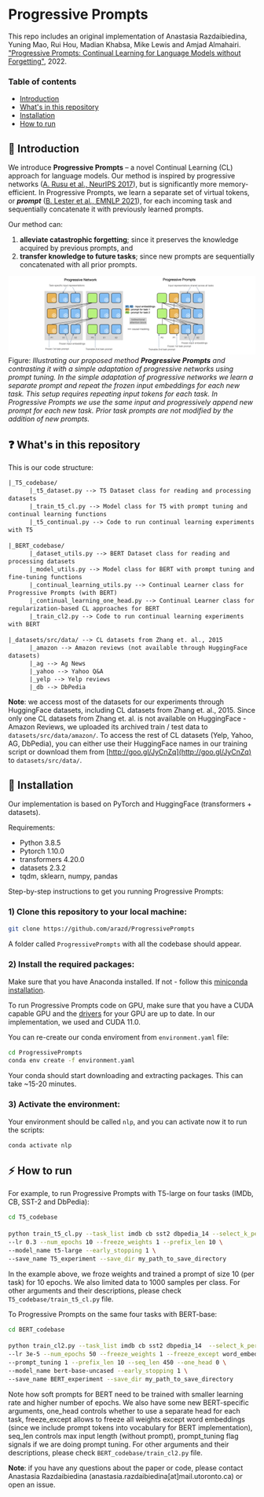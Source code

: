 # Progressive Prompts

This repo includes an original implementation of Anastasia Razdaibiedina, Yuning Mao, Rui Hou, Madian Khabsa, Mike Lewis and Amjad Almahairi. ["Progressive Prompts: Continual Learning for Language Models without Forgetting"](https://openreview.net/pdf?id=UJTgQBc91_), 2022.

### Table of contents
* [Introduction](#star2-introduction)
* [What's in this repository](#question-whats-in-this-repository)
* [Installation](#wrench-installation)
* [How to run](#zap-how-to-run) 


## :star2: Introduction
We introduce **Progressive Prompts** – a novel Continual Learning (CL) approach for language models. Our
method is inspired by progressive networks ([A. Rusu et al., NeurIPS 2017](https://arxiv.org/pdf/1606.04671.pdf)), but is significantly more memory-efficient. In Progressive Prompts, we learn a separate set of virtual tokens, or ***prompt*** ([B. Lester et al., EMNLP 2021](https://arxiv.org/pdf/2104.08691.pdf)), for each incoming task and sequentially concatenate it with previously learned prompts. 

Our method can: 

1) **alleviate catastrophic forgetting**; since it preserves the knowledge acquired by previous prompts, and 
2) **transfer knowledge to future tasks**; since new prompts are sequentially concatenated with all prior prompts.

![Progressive Prompts schematics](/images/illustration.png)
Figure: *Illustrating our proposed method **Progressive Prompts** and contrasting it with a simple
adaptation of progressive networks using prompt tuning. In the simple adaptation of progressive
networks we learn a separate prompt and repeat the frozen input embeddings for each new task.
This setup requires repeating input tokens for each task. In Progressive Prompts we use the same
input and progressively append new prompt for each new task. Prior task prompts are not modified
by the addition of new prompts.*

## :question: What's in this repository

This is our code structure:

```
|_T5_codebase/
      |_t5_dataset.py --> T5 Dataset class for reading and processing datasets
      |_train_t5_cl.py --> Model class for T5 with prompt tuning and continual learning functions
      |_t5_continual.py --> Code to run continual learning experiments with T5
      
|_BERT_codebase/
      |_dataset_utils.py --> BERT Dataset class for reading and processing datasets
      |_model_utils.py --> Model class for BERT with prompt tuning and fine-tuning functions
      |_continual_learning_utils.py --> Continual Learner class for Progressive Prompts (with BERT)
      |_continual_learning_one_head.py --> Continual Learner class for regularization-based CL approaches for BERT 
      |_train_cl2.py --> Code to run continual learning experiments with BERT
      
|_datasets/src/data/ --> CL datasets from Zhang et. al., 2015
      |_amazon --> Amazon reviews (not available through HuggingFace datasets)
      |_ag --> Ag News
      |_yahoo --> Yahoo Q&A
      |_yelp --> Yelp reviews
      |_db --> DbPedia
```

**Note**: we access most of the datasets for our experiments through HuggingFace datasets, including CL datasets from Zhang et. al., 2015. Since only one CL datasets from Zhang et. al. is not available on HuggingFace - Amazon Reviews, we uploaded its archived train / test data to ```datasets/src/data/amazon/```. To access the rest of CL datasets (Yelp, Yahoo, AG, DbPedia), you can either use their HuggingFace names in our training script or download them from [http://goo.gl/JyCnZq](http://goo.gl/JyCnZq) to ```datasets/src/data/```.

## :wrench: Installation

Our implementation is based on PyTorch and HuggingFace (transformers + datasets). 

Requirements:
* Python 3.8.5
* Pytorch 1.10.0
* transformers 4.20.0
* datasets 2.3.2
* tqdm, sklearn, numpy, pandas

Step-by-step instructions to get you running Progressive Prompts:

### 1) Clone this repository to your local machine:

```bash
git clone https://github.com/arazd/ProgressivePrompts    
```  

A folder called ```ProgressivePrompts``` with all the codebase should appear.

### 2) Install the required packages:

Make sure that you have Anaconda installed. If not - follow this [miniconda installation](https://docs.conda.io/en/latest/miniconda.html).

To run Progressive Prompts code on GPU, make sure that you have a CUDA capable GPU and the [drivers](https://www.nvidia.com/download/index.aspx?lang=en-us) for your GPU are up to date. In our implementation, we used and CUDA 11.0.

You can re-create our conda enviroment from ```environment.yaml``` file:

```bash
cd ProgressivePrompts
conda env create -f environment.yaml
```

Your conda should start downloading and extracting packages. This can take ~15-20 minutes.

### 3) Activate the environment:

Your environment should be called ```nlp```, and you can activate now it to run the scripts:

```bash
conda activate nlp
```

## :zap: How to run 

For example, to run Progressive Prompts with T5-large on four tasks (IMDb, CB, SST-2 and DbPedia):
```bash
cd T5_codebase

python train_t5_cl.py --task_list imdb cb sst2 dbpedia_14 --select_k_per_class 1000 \
--lr 0.3 --num_epochs 10 --freeze_weights 1 --prefix_len 10 \
--model_name t5-large --early_stopping 1 \
--save_name T5_experiment --save_dir my_path_to_save_directory
```

In the example above, we froze weights and trained a prompt of size 10 (per task) for 10 epochs. We also limited data to 1000 samples per class. 
For other arguments and their descriptions, please check ```T5_codebase/train_t5_cl.py``` file.


To Progressive Prompts on the same four tasks with BERT-base:
```bash
cd BERT_codebase

python train_cl2.py --task_list imdb cb sst2 dbpedia_14  --select_k_per_class 1000 \
--lr 3e-5 --num_epochs 50 --freeze_weights 1 --freeze_except word_embeddings \
--prompt_tuning 1 --prefix_len 10 --seq_len 450 --one_head 0 \
--model_name bert-base-uncased --early_stopping 1 \
--save_name BERT_experiment --save_dir my_path_to_save_directory
```

Note how soft prompts for BERT need to be trained with smaller learning rate and higher number of epochs. 
We also have some new BERT-specific arguments, one_head controls whether to use a separate head for each task, freeze_except allows to freeze all weights
except word embeddings (since we include prompt tokens into vocabulary for BERT implementation), seq_len controls max input length (without prompt), prompt_tuning flag signals if we are doing prompt tuning.
For other arguments and their descriptions, please check ```BERT_codebase/train_cl2.py``` file.

<!--
The configuration keys are as follows:
| Argument |   Default     |  Description |
|----------|:-------------:|------:   |
| col 1 is |  left-aligned | $1600    |
| col 2 is |    centered   |   $12.   |
| col 3 is | right-aligned |    $1    |
-->

**Note**: if you have any questions about the paper or code, please contact Anastasia Razdaibiedina (anastasia.razdaibiedina[at]mail.utoronto.ca) or open an issue. 
